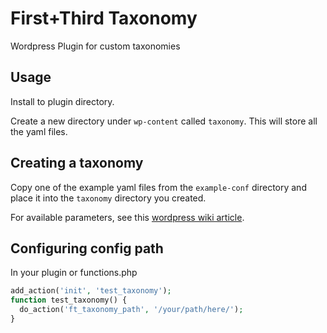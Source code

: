 First+Third Taxonomy
===========

Wordpress Plugin for custom taxonomies

## Usage

Install to plugin directory.

Create a new directory under `wp-content` called `taxonomy`. This will store all the yaml files.

## Creating a taxonomy

Copy one of the example yaml files from the `example-conf` directory and place it into the `taxonomy` directory you created.

For available parameters, see this [wordpress wiki article](http://codex.wordpress.org/Function_Reference/register_taxonomy).

## Configuring config path

In your plugin or functions.php

```php
add_action('init', 'test_taxonomy');
function test_taxonomy() {
  do_action('ft_taxonomy_path', '/your/path/here/');
}
```